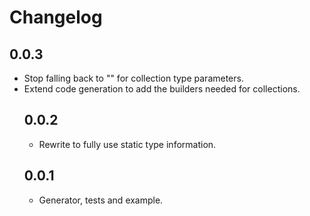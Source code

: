 # Changelog

## 0.0.3

- Stop falling back to "<Object>" for collection type parameters.
- Extend code generation to add the builders needed for collections.

## 0.0.2

- Rewrite to fully use static type information.

## 0.0.1

- Generator, tests and example.
